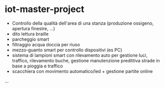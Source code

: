 # iot-master-project

- Controllo della qualità dell'area di una stanza (produzione ossigeno, apertura finestre, ...)
- dito lettura braille
- parcheggio smart
- filtraggio acqua doccia per riuso
- mezzo-guanto smart per controllo dispositivi (es PC)
- sistema di lampioni smart con rilevamento auto per gestione luci, traffico, rilevamento buche, gestione manutenzione predittiva strade in base a pioggia e traffico
- scacchiera con movimento automatico/led + gestione partite online

...
